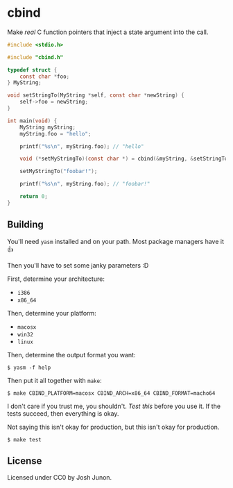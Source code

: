 # cbind

Make _real_ C function pointers that inject a state argument into the call.

```c
#include <stdio.h>

#include "cbind.h"

typedef struct {
	const char *foo;
} MyString;

void setStringTo(MyString *self, const char *newString) {
	self->foo = newString;
}

int main(void) {
	MyString myString;
	myString.foo = "hello";

	printf("%s\n", myString.foo); // "hello"

	void (*setMyStringTo)(const char *) = cbind(&myString, &setStringTo);

	setMyStringTo("foobar!");

	printf("%s\n", myString.foo); // "foobar!"

	return 0;
}

```

## Building

You'll need `yasm` installed and on your path. Most package managers have it :+1:

Then you'll have to set some janky parameters :D

First, determine your architecture:

- `i386`
- `x86_64`

Then, determine your platform:

- `macosx`
- `win32`
- `linux`

Then, determine the output format you want:

```console
$ yasm -f help
```

Then put it all together with `make`:

```console
$ make CBIND_PLATFORM=macosx CBIND_ARCH=x86_64 CBIND_FORMAT=macho64
```

I don't care if you trust me, you shouldn't. _Test this_ before you use it. If the tests succeed, then everything is okay.

Not saying this isn't okay for production, but this isn't okay for production.

```console
$ make test
```

## License
Licensed under CC0 by Josh Junon.
